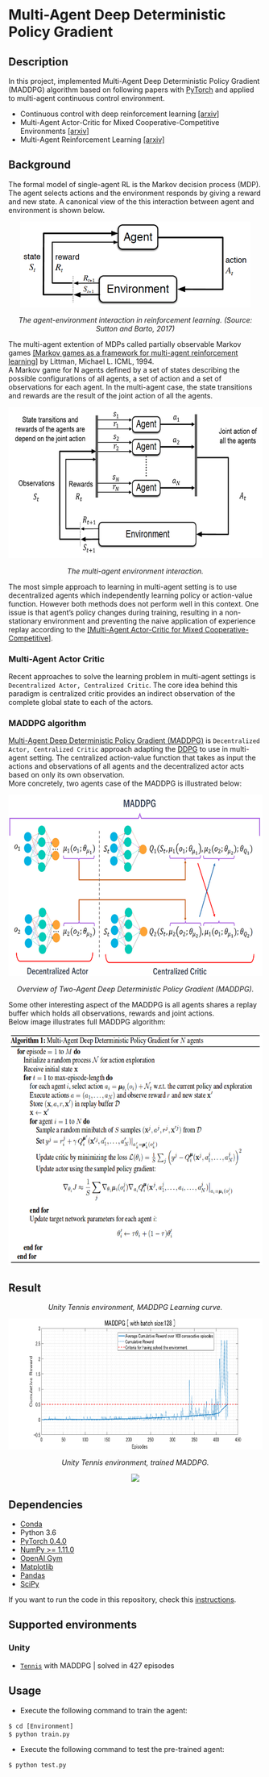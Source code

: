 # Multi-Agent Deep Deterministic Policy Gradient

## Description
In this project, implemented Multi-Agent Deep Deterministic Policy Gradient (MADDPG) algorithm based on following papers with [PyTorch](https://www.pytorch.org/) and applied to multi-agent continuous control environment.

- Continuous control with deep reinforcement learning [[arxiv]](https://arxiv.org/abs/1509.02971)
- Multi-Agent Actor-Critic for Mixed Cooperative-Competitive Environments [[arxiv]](https://arxiv.org/abs/1706.02275)
- Multi-Agent Reinforcement Learning [[arxiv]](https://arxiv.org/abs/1807.09427)

## Background
The formal model of single-agent RL is the Markov decision process (MDP).
The agent selects actions and the environment responds by giving a reward and new state. A canonical view of the this interaction between agent and environment is shown below.

<p align="center">
    <img src="../assets/agent_environment_interaction.png" height="170px">
</p>
<p align="center">
    <em>The agent-environment interaction in reinforcement learning. (Source: Sutton and Barto, 2017)</em>
</p>

The multi-agent extention of MDPs called partially observable Markov games
[[Markov games as a framework for multi-agent reinforcement learning]](https://www.google.com/url?sa=t&rct=j&q=&esrc=s&source=web&cd=1&ved=2ahUKEwjYwpTgnaLfAhXNc94KHUVGA5YQFjAAegQIBhAC&url=https%3A%2F%2Fwww2.cs.duke.edu%2Fcourses%2Fspring07%2Fcps296.3%2Flittman94markov.pdf&usg=AOvVaw3Z8842P_QFvL9BePhnSKUY) by Littman, Michael L. ICML, 1994.<br />
A Markov game for N agents defined by a set of states describing the possible configurations of all agents, a set of action and a set of observations for each agent. In the multi-agent case, the state transitions and rewards are the result of the joint action of all the agents.

<p align="center">
    <img src="../assets/markov_game.png" height="300px">
</p>
<p align="center">
    <em>The multi-agent environment interaction.</em>
</p>

The most simple approach to learning in multi-agent setting is
to use decentralized agents which independently learning policy or action-value function. However both methods does not perform well in this context.
One issue is that agent’s policy changes during training, resulting in a non-stationary environment and preventing the naive application of experience replay according to the [[Multi-Agent Actor-Critic for Mixed Cooperative-Competitive]](https://arxiv.org/abs/1706.02275).

### Multi-Agent Actor Critic
Recent approaches to solve the learning problem in multi-agent settings is ``Decentralized Actor, Centralized Critic``. The core idea behind this paradigm is centralized critic provides an indirect observation of the complete global state to each of the actors.

### MADDPG algorithm
[Multi-Agent Deep Deterministic Policy Gradient (MADDPG)](https://arxiv.org/abs/1706.02275) is ``Decentralized Actor, Centralized Critic`` approach adapting the [DDPG](https://arxiv.org/abs/1509.02971) to use in multi-agent setting. The centralized action-value function that takes as input the actions and observations of all agents and the decentralized actor acts based on only its own observation. <br />
More concretely, two agents case of the MADDPG is illustrated below:

<p align="center">
    <img src="../assets/maddpg.png" height="360px">
</p>
<p align="center">
    <em>Overview of Two-Agent Deep Deterministic Policy Gradient (MADDPG).</em>
</p>

Some other interesting aspect of the MADDPG is all agents shares a replay buffer which holds
all observations, rewards and joint actions. <br />
 Below image illustrates full MADDPG algorithm:

 <p align="center">
     <img src="../assets/maddpg_algorithm.png" height="460px">
 </p>

 ## Result

 <p align="center">
     <em>Unity Tennis environment, MADDPG Learning curve.</em>
 </p>
 <p align="center">
     <img src="./Tennis/docs/tennis_maddpg_learning_curve.png" height="260">
 </p>

 <p align="center">
     <em>Unity Tennis environment, trained MADDPG.</em>
 </p>
 <p align="center">
     <img src="../assets/tennis_maddpg_test.gif" height="300px">
 </p>


 ## Dependencies
 - [Conda](https://conda.io/docs/user-guide/install/index.html)
 - Python 3.6
 - [PyTorch 0.4.0](http://pytorch.org/)
 - [NumPy >= 1.11.0](http://www.numpy.org/)
 - [OpenAI Gym](https://github.com/openai/gym)
 - [Matplotlib](https://matplotlib.org/)
 - [Pandas](https://pandas.pydata.org/)
 - [SciPy](https://www.scipy.org/)

 If you want to run the code in this repository, check this [instructions](https://github.com/dganbold/deep_reinforcement_learning).

## Supported environments

### Unity
- [`Tennis`](https://github.com/dganbold/deep_reinforcement_learning/tree/master/MADDPG/Tennis) with MADDPG | solved in 427 episodes

## Usage

- Execute the following command to train the agent:

```
$ cd [Environment]
$ python train.py
```

- Execute the following command to test the pre-trained agent:

```
$ python test.py
```
